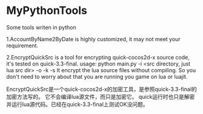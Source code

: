 # MyPythonTools
Some tools writen in python

1.AccountByName2ByDate is highly customized,  it may not meet your requirement.

2.EncryptQuickSrc is a tool for encrypting quick-cocos2d-x source code, it's tested on quick-3.3-final.
usage: python main.py -i <src directory, just lua src dir> -o <output encrypted zip file path> -k <xxtea key> -s <sign>
It encrypt the lua source files without compiling. 
So you don't need to worry about that you are running you game on lua or luajit.

EncryptQuickSrc是一个quick-cocos2d-x的加密工具，是参照quick-3.3-final的加密方法写的。
它不会编译lua源文件，而只是加密它。
quick运行时也只是解密并运行lua源代码。已经在quick-3.3-final上测试OK没问题。
